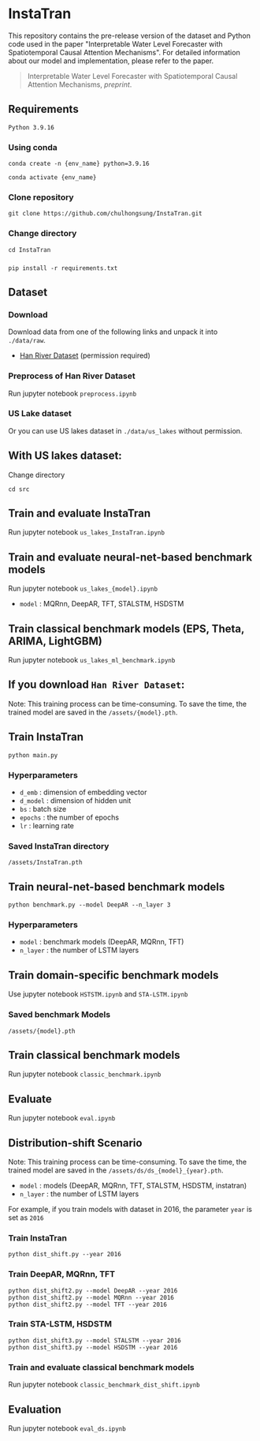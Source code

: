 # InstaTran

This repository contains the pre-release version of the dataset and Python code used in the paper "Interpretable Water Level Forecaster with Spatiotemporal Causal Attention Mechanisms". For detailed information about our model and implementation, please refer to the paper.
> Interpretable Water Level Forecaster with Spatiotemporal Causal Attention Mechanisms, *preprint*.

## Requirements

`Python 3.9.16`

### Using conda 
`conda create -n {env_name} python=3.9.16`

`conda activate {env_name}`

### Clone repository
`git clone https://github.com/chulhongsung/InstaTran.git`

### Change directory
`cd InstaTran`

### 
`pip install -r requirements.txt`

## Dataset

### Download
Download data from one of the following links and unpack it into `./data/raw`.
- [Han River Dataset](https://dacon.io/competitions/official/235949/data) (permission required)

### Preprocess of Han River Dataset  
Run jupyter notebook `preprocess.ipynb`

### US Lake dataset
Or you can use US lakes dataset in `./data/us_lakes` without permission.

## With US lakes dataset:
Change directory 
```
cd src
```

## Train and evaluate InstaTran

Run jupyter notebook `us_lakes_InstaTran.ipynb`

## Train and evaluate neural-net-based benchmark models

Run jupyter notebook `us_lakes_{model}.ipynb`
- `model` : MQRnn, DeepAR, TFT, STALSTM, HSDSTM


## Train classical benchmark models (EPS, Theta, ARIMA, LightGBM)

Run jupyter notebook `us_lakes_ml_benchmark.ipynb`


## If you download `Han River Dataset`:
Note: This training process can be time-consuming. To save the time, the trained model  are saved in the `/assets/{model}.pth`.

## Train InstaTran

```
python main.py 
```

### Hyperparameters

- `d_emb` : dimension of embedding vector
- `d_model` : dimension of hidden unit
- `bs` : batch size
- `epochs` : the number of epochs
- `lr` : learning rate

### Saved InstaTran directory

```
/assets/InstaTran.pth
```

## Train neural-net-based benchmark models

```
python benchmark.py --model DeepAR --n_layer 3 
```

### Hyperparameters

- `model` : benchmark models (DeepAR, MQRnn, TFT)
- `n_layer` : the number of LSTM layers

## Train domain-specific benchmark models

Use jupyter notebook `HSTSTM.ipynb` and `STA-LSTM.ipynb`

### Saved benchmark Models

```
/assets/{model}.pth
```

## Train classical benchmark models
Run jupyter notebook `classic_benchmark.ipynb`

## Evaluate 
Run jupyter notebook `eval.ipynb`


## Distribution-shift Scenario
Note: This training process can be time-consuming. To save the time, the trained model are saved in the `/assets/ds/ds_{model}_{year}.pth`.
- `model` : models (DeepAR, MQRnn, TFT, STALSTM, HSDSTM, instatran)
- `n_layer` : the number of LSTM layers


For example, if you train models with dataset in 2016, the parameter `year` is set as `2016`

### Train InstaTran
```
python dist_shift.py --year 2016
```

### Train DeepAR, MQRnn, TFT 

```
python dist_shift2.py --model DeepAR --year 2016
python dist_shift2.py --model MQRnn --year 2016
python dist_shift2.py --model TFT --year 2016
```

### Train STA-LSTM, HSDSTM

```
python dist_shift3.py --model STALSTM --year 2016
python dist_shift3.py --model HSDSTM --year 2016
```

### Train and evaluate classical benchmark models

Run jupyter notebook `classic_benchmark_dist_shift.ipynb`

## Evaluation

Run jupyter notebook `eval_ds.ipynb`
